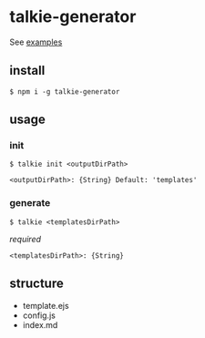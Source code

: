 # talkie-generator

See [examples](./examples)

## install

```
$ npm i -g talkie-generator
```

## usage

### init

```
$ talkie init <outputDirPath>
```

`<outputDirPath>: {String} Default: 'templates'`

### generate

```
$ talkie <templatesDirPath>
``` 

*required*

`<templatesDirPath>: {String}`

## structure

- template.ejs
- config.js
- index.md
